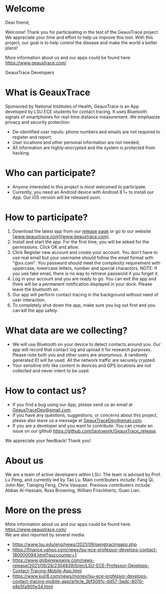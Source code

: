 # Welcome  
Dear friend,   

Welcome! Thank you for participating in the test of the GeauxTrace project. We appreciate your time and effort to help us improve this tool. With this project, our goal is to help control the disease and make the world a better place!  

More information about us and our apps could be found here: https://www.geauxtrace.com/  

GeauxTrace Developers

# What is GeauxTrace  
Sponsored by National Institutes of Health, GeauxTrace is an App developed by LSU ECE students for contact tracing. It uses Bluetooth signals of smartphones for real-time distance measurement.  We emphasize privacy and security  protection:

* De-identified user inputs: phone numbers and emails are not required to register and report;
* User locations and other personal information are not needed;
* All information are highly-encrypted and the system is protected from hacking.


# Who can participate?
* Anyone interested in this project is most welcomed to participate. 
* Currently, you need an Android device with Android 8.1+ to install our App. Our iOS version will be released soon. 

# How to participate?
1. Download the latest app from our [release page](https://github.com/taoluwork/GeauxTrace_release/releases) or go to our website [www.geauxtrace.com](www.geauxtrace.com).  
2. Install and start the app. For the first time, you will be asked for the permissions. Click OK and allow. 
3. Click Register new account and create your account. You don't have to use real email but your username should follow the email format with "@xx.com". 
    You password should meet the complexity requirement with uppercase, lowercase letters, number and special charactors. 
    NOTE: If you use fake email, there is no way to retrieve password if you forget it.
4. Log in your account and you are ready to go. You can exit the app and there will be a permanent notification displayed in your dock. Please leave the bluetooth on. 
5. Our app will perform contact tracing in the background without need of user interaction. 
6. To completely shut down the app, make sure you log out first and you can kill the app safely. 

# What data are we collecting?
* We will use Bluetooth on your device to detect contacts around you. Our app will record that contact log and upload it for research purposes. Please note both you and other users are anonymous. A randomly generated ID will be used. All the network traffic are securely crypted. 
* Your sensitive info like content in devices and GPS locations are not collected and never intent to be used. 

# How to contact us?
* If you find a bug using our App, please send us an email at GeauxTraceDev@gmail.com.  
* If you have any questions, suggestions, or concerns about this project, please also leave us a message at GeauxTraceDev@gmail.com. 
* If you are a developer and you want to contribute. You can create an issue on our github https://github.com/taoluwork/GeauxTrace_release.   
  
We appreciate your feedback! Thank you!

# About us  
We are a team of active developers within LSU. The team is advised by Prof. Lu Peng, and currently led by Tao Lu. Main contributers include: Fang Qi, John Ner, Tianqing Feng, Chris Vasquez. Previous contributers include: Abbas Al-Hassani, Ross Browning, William Frischhertz, Guan Lian.

# More on the press
More information about us and our apps could be found here: https://www.geauxtrace.com/  
We are also reported by several media:   
* https://www.lsu.edu/eng/news/2021/09/pengtracingapp.php  
* https://finance.yahoo.com/news/lsu-ece-professor-develops-contact-180000094.html?guccounter=1  
* https://www.globenewswire.com/news-release/2021/09/28/2304839/0/en/LSU-ECE-Professor-Develops-Contact-Tracing-Mobile-App.html  
* https://www.kulr8.com/news/money/lsu-ece-professor-develops-contact-tracing-mobile-app/article_3bf3091c-dd57-5edc-8070-e8e5fa900e34.html  


